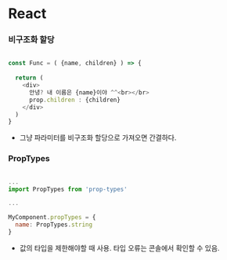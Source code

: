 # React

### 비구조화 할당

```javascript

const Func = ( {name, children} ) => {
  
  return (
    <div>
      안녕? 내 이름은 {name}이야 ^^<br></br>
      prop.children : {children}  
    </div>
  )
}

```

- 그냥 파라미터를 비구조화 할당으로 가져오면 간결하다.


### PropTypes

```javascript

...
import PropTypes from 'prop-types'

...

MyComponent.propTypes = {
  name: PropTypes.string
}

```

- 값의 타입을 제한해야할 때 사용. 타입 오류는 콘솔에서 확인할 수 있음.
